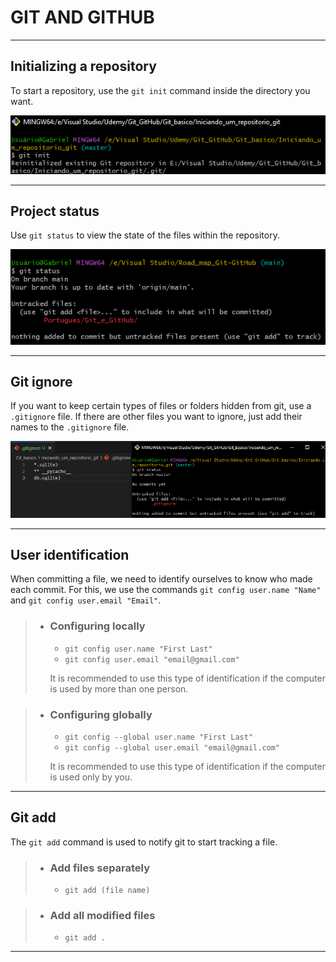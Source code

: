 
# GIT AND GITHUB

---

## Initializing a repository

To start a repository, use the `git init` command inside the directory you want.

![Git Init](img/git_init.png)

---

## Project status

Use `git status` to view the state of the files within the repository.

![Git Status](img/git_status.png)

---

## Git ignore

If you want to keep certain types of files or folders hidden from git, use a `.gitignore` file. If there are other files you want to ignore, just add their names to the `.gitignore` file.

![.GitIgnore](img/gitignore.png)

---

## User identification

When committing a file, we need to identify ourselves to know who made each commit. For this, we use the commands `git config user.name "Name"` and `git config user.email "Email"`.

> - ### Configuring locally 
>   - `git config user.name "First Last"`
>   - `git config user.email "email@gmail.com"`
>
>   It is recommended to use this type of identification if the computer is used by more than one person.

> - ### Configuring globally
>   - `git config --global user.name "First Last"`
>   - `git config --global user.email "email@gmail.com"`
>
>   It is recommended to use this type of identification if the computer is used only by you.

---

## Git add

The `git add` command is used to notify git to start tracking a file.

> - ### Add files separately
>   - `git add (file name)`

> - ### Add all modified files
>   - `git add .`

---

